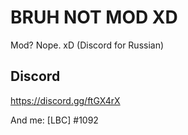# BRUH NOT MOD XD
Mod? Nope. xD (Discord for Russian)

## Discord
https://discord.gg/ftGX4rX

And me: [LBC] <LEYN>#1092
